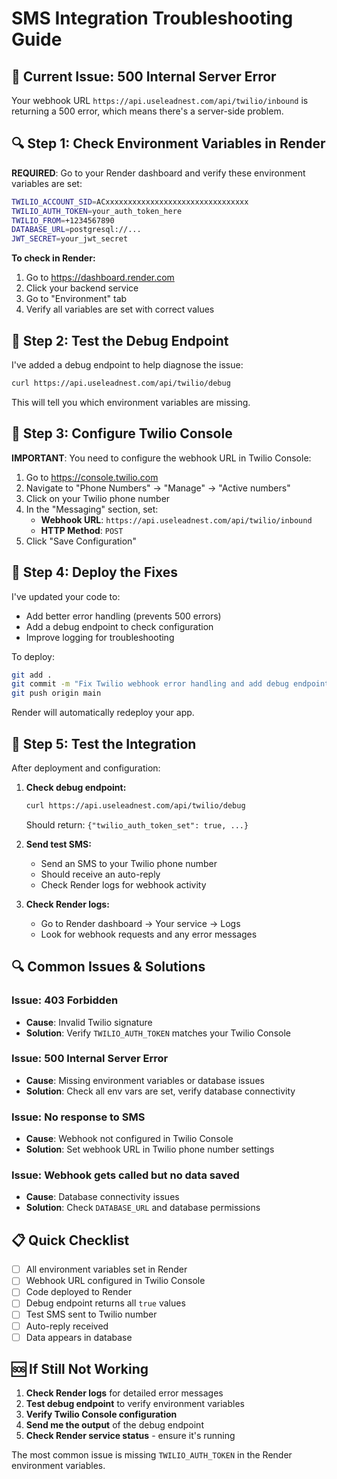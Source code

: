 # SMS Integration Troubleshooting Guide

## 🚨 Current Issue: 500 Internal Server Error

Your webhook URL `https://api.useleadnest.com/api/twilio/inbound` is returning a 500 error, which means there's a server-side problem.

## 🔍 Step 1: Check Environment Variables in Render

**REQUIRED**: Go to your Render dashboard and verify these environment variables are set:

```bash
TWILIO_ACCOUNT_SID=ACxxxxxxxxxxxxxxxxxxxxxxxxxxxxxxxx
TWILIO_AUTH_TOKEN=your_auth_token_here
TWILIO_FROM=+1234567890
DATABASE_URL=postgresql://...
JWT_SECRET=your_jwt_secret
```

**To check in Render:**
1. Go to https://dashboard.render.com
2. Click your backend service
3. Go to "Environment" tab
4. Verify all variables are set with correct values

## 🔧 Step 2: Test the Debug Endpoint

I've added a debug endpoint to help diagnose the issue:

```bash
curl https://api.useleadnest.com/api/twilio/debug
```

This will tell you which environment variables are missing.

## 📱 Step 3: Configure Twilio Console

**IMPORTANT**: You need to configure the webhook URL in Twilio Console:

1. Go to https://console.twilio.com
2. Navigate to "Phone Numbers" → "Manage" → "Active numbers"
3. Click on your Twilio phone number
4. In the "Messaging" section, set:
   - **Webhook URL**: `https://api.useleadnest.com/api/twilio/inbound`
   - **HTTP Method**: `POST`
5. Click "Save Configuration"

## 🚀 Step 4: Deploy the Fixes

I've updated your code to:
- Add better error handling (prevents 500 errors)
- Add a debug endpoint to check configuration
- Improve logging for troubleshooting

To deploy:
```bash
git add .
git commit -m "Fix Twilio webhook error handling and add debug endpoint"
git push origin main
```

Render will automatically redeploy your app.

## 🧪 Step 5: Test the Integration

After deployment and configuration:

1. **Check debug endpoint:**
   ```bash
   curl https://api.useleadnest.com/api/twilio/debug
   ```
   Should return: `{"twilio_auth_token_set": true, ...}`

2. **Send test SMS:**
   - Send an SMS to your Twilio phone number
   - Should receive an auto-reply
   - Check Render logs for webhook activity

3. **Check Render logs:**
   - Go to Render dashboard → Your service → Logs
   - Look for webhook requests and any error messages

## 🔍 Common Issues & Solutions

### Issue: 403 Forbidden
- **Cause**: Invalid Twilio signature
- **Solution**: Verify `TWILIO_AUTH_TOKEN` matches your Twilio Console

### Issue: 500 Internal Server Error
- **Cause**: Missing environment variables or database issues
- **Solution**: Check all env vars are set, verify database connectivity

### Issue: No response to SMS
- **Cause**: Webhook not configured in Twilio Console
- **Solution**: Set webhook URL in Twilio phone number settings

### Issue: Webhook gets called but no data saved
- **Cause**: Database connectivity issues
- **Solution**: Check `DATABASE_URL` and database permissions

## 📋 Quick Checklist

- [ ] All environment variables set in Render
- [ ] Webhook URL configured in Twilio Console
- [ ] Code deployed to Render
- [ ] Debug endpoint returns all `true` values
- [ ] Test SMS sent to Twilio number
- [ ] Auto-reply received
- [ ] Data appears in database

## 🆘 If Still Not Working

1. **Check Render logs** for detailed error messages
2. **Test debug endpoint** to verify environment variables
3. **Verify Twilio Console configuration**
4. **Send me the output** of the debug endpoint
5. **Check Render service status** - ensure it's running

The most common issue is missing `TWILIO_AUTH_TOKEN` in the Render environment variables.
